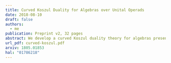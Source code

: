 ```yaml
---
title: Curved Koszul Duality for Algebras over Unital Operads
date: 2018-08-10
draft: false
authors:
  - me
publication: Preprint v2, 32 pages
abstract: We develop a curved Koszul duality theory for algebras presented by quadratic-linear-constant relations over binary unital operads. As an application, we study Poisson n-algebras given by polynomial functions on a standard shifted symplectic space. We compute explicit resolutions of these algebras using curved Koszul duality. We use these resolutions to compute derived enveloping algebras and factorization homology on parallelized simply connected closed manifolds of these Poisson n-algebras.
url_pdf: curved-koszul.pdf
arxiv: 1805.01853
hal: "01786218"
---
```

